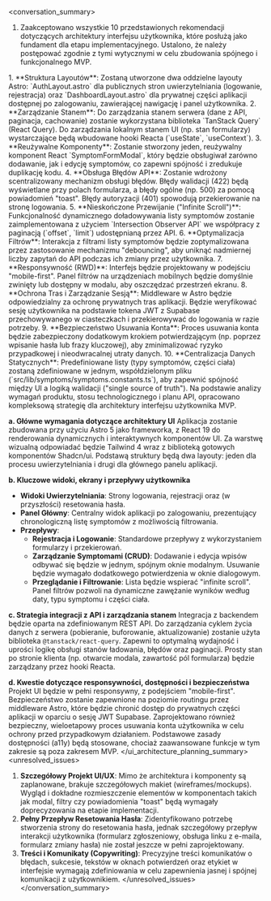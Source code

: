 <conversation_summary>
<decisions>
1. Zaakceptowano wszystkie 10 przedstawionych rekomendacji dotyczących architektury interfejsu użytkownika, które posłużą jako fundament dla etapu implementacyjnego. Ustalono, że należy postępować zgodnie z tymi wytycznymi w celu zbudowania spójnego i funkcjonalnego MVP.
</decisions>
<matched_recommendations>
1. **Struktura Layoutów**: Zostaną utworzone dwa oddzielne layouty Astro: `AuthLayout.astro` dla publicznych stron uwierzytelniania (logowanie, rejestracja) oraz `DashboardLayout.astro` dla prywatnej części aplikacji dostępnej po zalogowaniu, zawierającej nawigację i panel użytkownika.
2. **Zarządzanie Stanem**: Do zarządzania stanem serwera (dane z API, paginacja, cachowanie) zostanie wykorzystana biblioteka `TanStack Query` (React Query). Do zarządzania lokalnym stanem UI (np. stan formularzy) wystarczające będą wbudowane hooki Reacta (`useState`, `useContext`).
3. **Reużywalne Komponenty**: Zostanie stworzony jeden, reużywalny komponent React `SymptomFormModal`, który będzie obsługiwał zarówno dodawanie, jak i edycję symptomów, co zapewni spójność i zredukuje duplikację kodu.
4. **Obsługa Błędów API**: Zostanie wdrożony scentralizowany mechanizm obsługi błędów. Błędy walidacji (422) będą wyświetlane przy polach formularza, a błędy ogólne (np. 500) za pomocą powiadomień "toast". Błędy autoryzacji (401) spowodują przekierowanie na stronę logowania.
5. **Nieskończone Przewijanie ("Infinite Scroll")**: Funkcjonalność dynamicznego doładowywania listy symptomów zostanie zaimplementowana z użyciem `Intersection Observer API` we współpracy z paginacją (`offset`, `limit`) udostępnianą przez API.
6. **Optymalizacja Filtrów**: Interakcja z filtrami listy symptomów będzie zoptymalizowana przez zastosowanie mechanizmu "debouncing", aby uniknąć nadmiernej liczby zapytań do API podczas ich zmiany przez użytkownika.
7. **Responsywność (RWD)**: Interfejs będzie projektowany w podejściu "mobile-first". Panel filtrów na urządzeniach mobilnych będzie domyślnie zwinięty lub dostępny w modalu, aby oszczędzać przestrzeń ekranu.
8. **Ochrona Tras i Zarządzanie Sesją**: Middleware w Astro będzie odpowiedzialny za ochronę prywatnych tras aplikacji. Będzie weryfikować sesję użytkownika na podstawie tokena JWT z Supabase przechowywanego w ciasteczkach i przekierowywać do logowania w razie potrzeby.
9. **Bezpieczeństwo Usuwania Konta**: Proces usuwania konta będzie zabezpieczony dodatkowym krokiem potwierdzającym (np. poprzez wpisanie hasła lub frazy kluczowej), aby zminimalizować ryzyko przypadkowej i nieodwracalnej utraty danych.
10. **Centralizacja Danych Statycznych**: Predefiniowane listy (typy symptomów, części ciała) zostaną zdefiniowane w jednym, współdzielonym pliku (`src/lib/symptoms/symptoms.constants.ts`), aby zapewnić spójność między UI a logiką walidacji ("single source of truth").
</matched_recommendations>
<ui_architecture_planning_summary>
Na podstawie analizy wymagań produktu, stosu technologicznego i planu API, opracowano kompleksową strategię dla architektury interfejsu użytkownika MVP.

**a. Główne wymagania dotyczące architektury UI**
Aplikacja zostanie zbudowana przy użyciu Astro 5 jako frameworka, z React 19 do renderowania dynamicznych i interaktywnych komponentów UI. Za warstwę wizualną odpowiadać będzie Tailwind 4 wraz z biblioteką gotowych komponentów Shadcn/ui. Podstawą struktury będą dwa layouty: jeden dla procesu uwierzytelniania i drugi dla głównego panelu aplikacji.

**b. Kluczowe widoki, ekrany i przepływy użytkownika**
-   **Widoki Uwierzytelniania**: Strony logowania, rejestracji oraz (w przyszłości) resetowania hasła.
-   **Panel Główny**: Centralny widok aplikacji po zalogowaniu, prezentujący chronologiczną listę symptomów z możliwością filtrowania.
-   **Przepływy**:
    -   **Rejestracja i Logowanie**: Standardowe przepływy z wykorzystaniem formularzy i przekierowań.
    -   **Zarządzanie Symptomami (CRUD)**: Dodawanie i edycja wpisów odbywać się będzie w jednym, spójnym oknie modalnym. Usuwanie będzie wymagało dodatkowego potwierdzenia w oknie dialogowym.
    -   **Przeglądanie i Filtrowanie**: Lista będzie wspierać "infinite scroll". Panel filtrów pozwoli na dynamiczne zawężanie wyników według daty, typu symptomu i części ciała.

**c. Strategia integracji z API i zarządzania stanem**
Integracja z backendem będzie oparta na zdefiniowanym REST API. Do zarządzania cyklem życia danych z serwera (pobieranie, buforowanie, aktualizowanie) zostanie użyta biblioteka `@tanstack/react-query`. Zapewni to optymalną wydajność i uprości logikę obsługi stanów ładowania, błędów oraz paginacji. Prosty stan po stronie klienta (np. otwarcie modala, zawartość pól formularza) będzie zarządzany przez hooki Reacta.

**d. Kwestie dotyczące responsywności, dostępności i bezpieczeństwa**
Projekt UI będzie w pełni responsywny, z podejściem "mobile-first". Bezpieczeństwo zostanie zapewnione na poziomie routingu przez middleware Astro, które będzie chronić dostęp do prywatnych części aplikacji w oparciu o sesję JWT Supabase. Zaprojektowano również bezpieczny, wieloetapowy proces usuwania konta użytkownika w celu ochrony przed przypadkowym działaniem. Podstawowe zasady dostępności (a11y) będą stosowane, chociaż zaawansowane funkcje w tym zakresie są poza zakresem MVP.
</ui_architecture_planning_summary>
<unresolved_issues>
1.  **Szczegółowy Projekt UI/UX**: Mimo że architektura i komponenty są zaplanowane, brakuje szczegółowych makiet (wireframes/mockups). Wygląd i dokładne rozmieszczenie elementów w komponentach takich jak modal, filtry czy powiadomienia "toast" będą wymagały doprecyzowania na etapie implementacji.
2.  **Pełny Przepływ Resetowania Hasła**: Zidentyfikowano potrzebę stworzenia strony do resetowania hasła, jednak szczegółowy przepływ interakcji użytkownika (formularz zgłoszeniowy, obsługa linku z e-maila, formularz zmiany hasła) nie został jeszcze w pełni zaprojektowany.
3.  **Treści i Komunikaty (Copywriting)**: Precyzyjne treści komunikatów o błędach, sukcesie, tekstów w oknach potwierdzeń oraz etykiet w interfejsie wymagają zdefiniowania w celu zapewnienia jasnej i spójnej komunikacji z użytkownikiem.
</unresolved_issues>
</conversation_summary>
